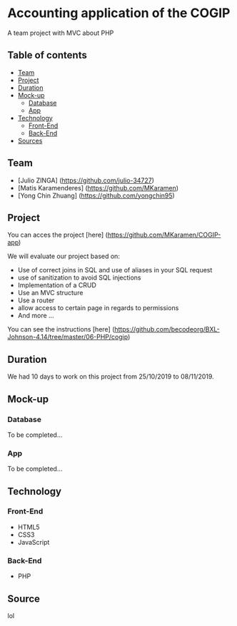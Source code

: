 # Accounting application of the COGIP
A team project with MVC about PHP

## Table of contents
* [Team](#Team)
* [Project](#Project)
* [Duration](#Duration)
* [Mock-up](#Mock-up)
  * [Database](#Database)
  * [App](#App)
* [Technology](#Technology)
  * [Front-End](#Front-End)
  * [Back-End](#Back-End)
* [Sources](#Sources)


## Team

- [Julio ZINGA] (https://github.com/julio-34727)
- [Matis Karamenderes] (https://github.com/MKaramen)
- [Yong Chin Zhuang] (https://github.com/yongchin95)


## Project
You can acces the project [here] (https://github.com/MKaramen/COGIP-app)

We will evaluate our project based on:

* Use of correct joins in SQL and use of aliases in your SQL request
* use of sanitization to avoid SQL injections
* Implementation of a CRUD
* Use an MVC structure
* Use a router
* allow access to certain page in regards to permissions
* And more ...

You can see the instructions [here] (https://github.com/becodeorg/BXL-Johnson-4.14/tree/master/06-PHP/cogip)

## Duration
We had 10 days to work on this project from 25/10/2019 to 08/11/2019.

## Mock-up

### Database
To be completed...

### App
To be completed...

## Technology

### Front-End

* HTML5
* CSS3
* JavaScript

### Back-End

* PHP

## Source 
lol

